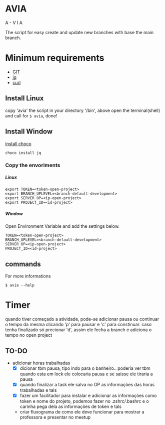 # AVIA

A - 
V
I
A

The script for easy create and update new branches with base the main branch.

# Minimum requirements 
- [GIT](https://git-scm.com/book/en/v2/Getting-Started-Installing-Git)
- [jq](https://stedolan.github.io/jq/download/)
- [curl](https://curl.haxx.se)

## Install Linux


copy 'avia' the script in your directory '/bin', above open the terminal(shell) and
call for ```$ avia```, done!

## Install Window

[install choco](https://chocolatey.org/install)

`choco install jq`

### Copy the envoriments

##### Linux
```
export TOKEN=<token-open-project>
export BRANCH_UPLEVEL=<branch-default-development>
export SERVER_OP=<ip-open-project>
export PROJECT_ID=<id-project>
```

##### Window

Open Environment Variable and add the settings below.
```
TOKEN=<token-open-project>
BRANCH_UPLEVEL=<branch-default-development>
SERVER_OP=<ip-open-project>
PROJECT_ID=<id-project>
```

## commands

For more informations

```
$ avia --help
```

# Timer

quando tiver começado a atividade, pode-se adicionar pausa ou continuar o tempo da mesma clicando 'p' para pausar e 'c' para constinuar. caso tenha finalizado só precionar 'd', assim ele fecha a branch e adiciona o tempo no open project

## TO-DO

- adicionar horas trabalhadas
  - [x] dicionar tbm pausa, tipo indo para o banheiro.. poderia ver tbm quando esta em lock ele colocaria pausa e se saisse ele tiraria a pausa
  - [x] quando finalizar a task ele salva no OP as informações das horas trabalhadas e tals
  - [x] fazer um facilitador para instalar e adicionar as informações como token e nome do projeto, podemos fazer no .zshrc/.bashrc e o carinha pega dela as informações de token e tals
  - criar fluxograma de como ele deve funcionar para mostrar a professora e presentar no meetup
